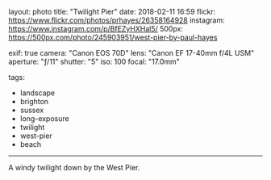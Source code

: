 layout: photo
title: "Twilight Pier"
date: 2018-02-11 16:59
flickr: https://www.flickr.com/photos/prhayes/26358164928
instagram: https://www.instagram.com/p/BfEZyHXHal5/
500px: https://500px.com/photo/245903951/west-pier-by-paul-hayes

exif: true
camera: "Canon EOS 70D"
lens: "Canon EF 17-40mm f/4L USM"
aperture: "ƒ/11"
shutter: "5"
iso: 100
focal: "17.0mm"

tags:
  - landscape
  - brighton
  - sussex
  - long-exposure
  - twilight
  - west-pier
  - beach
---

A windy twilight down by the West Pier.
